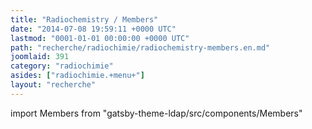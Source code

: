 ```yaml
---
title: "Radiochemistry / Members"
date: "2014-07-08 19:59:11 +0000 UTC"
lastmod: "0001-01-01 00:00:00 +0000 UTC"
path: "recherche/radiochimie/radiochemistry-members.en.md"
joomlaid: 391
category: "radiochimie"
asides: ["radiochimie.+menu+"]
layout: "recherche"
---
```


import Members from "gatsby-theme-ldap/src/components/Members"

<Members group="radiochimie" />

